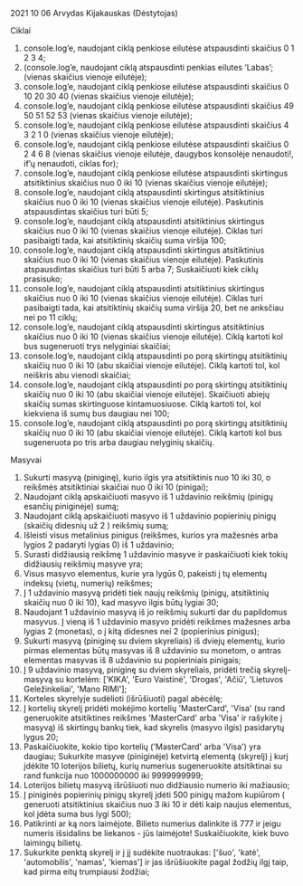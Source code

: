2021 10 06  Arvydas Kijakauskas (Dėstytojas)
   


Ciklai



1. console.log’e, naudojant ciklą penkiose eilutėse atspausdinti skaičius 0 1 2 3 4;
2. (console.log’e, naudojant ciklą atspausdinti penkias eilutes ‘Labas’; (vienas skaičius vienoje eilutėje);
3. console.log’e, naudojant ciklą penkiose eilutėse atspausdinti skaičius 0 10 20 30 40 (vienas skaičius vienoje eilutėje);
4. console.log’e, naudojant ciklą penkiose eilutėse atspausdinti skaičius 49 50 51 52 53 (vienas skaičius vienoje eilutėje);
5. console.log’e, naudojant ciklą penkiose eilutėse atspausdinti skaičius 4 3 2 1 0 (vienas skaičius vienoje eilutėje);
6. console.log’e, naudojant ciklą penkiose eilutėse atspausdinti skaičius 0 2 4 6 8 (vienas skaičius vienoje eilutėje, daugybos konsolėje nenaudoti!, if’ų nenaudoti, ciklas for);
7. console.log’e, naudojant ciklą penkiose eilutėse atspausdinti skirtingus atsitiktinius skaičius nuo 0 iki 10 (vienas skaičius vienoje eilutėje);
8. console.log’e, naudojant ciklą atspausdinti skirtingus atsitiktinius skaičius nuo 0 iki 10 (vienas skaičius vienoje eilutėje). Paskutinis atspausdintas skaičius turi būti 5;
9. console.log’e, naudojant ciklą atspausdinti atsitiktinius skirtingus skaičius nuo 0 iki 10 (vienas skaičius vienoje eilutėje). Ciklas turi pasibaigti tada, kai atsitiktinių skaičių suma viršija 100;
10.  console.log’e, naudojant ciklą atspausdinti skirtingus atsitiktinius skaičius nuo 0 iki 10 (vienas skaičius vienoje eilutėje). Paskutinis atspausdintas skaičius turi būti 5 arba 7; Suskaičiuoti kiek ciklų prasisuko;
11. console.log’e, naudojant ciklą atspausdinti atsitiktinius skirtingus skaičius nuo 0 iki 10 (vienas skaičius vienoje eilutėje). Ciklas turi pasibaigti tada, kai atsitiktinių skaičių suma viršija 20, bet ne anksčiau nei po 11 ciklų;
12. console.log’e, naudojant ciklą atspausdinti skirtingus atsitiktinius skaičius nuo 0 iki 10 (vienas skaičius vienoje eilutėje). Ciklą kartoti kol bus sugeneruoti trys nelyginiai skaičiai;
13. console.log’e, naudojant ciklą atspausdinti po porą skirtingų atsitiktinių skaičių nuo 0 iki 10 (abu skaičiai vienoje eilutėje). Ciklą kartoti tol, kol neiškris abu vienodi skaičiai;
14.  console.log’e, naudojant ciklą atspausdinti po porą skirtingų atsitiktinių skaičių nuo 0 iki 10 (abu skaičiai vienoje eilutėje). Skaičiuoti abiejų skaičių sumas skirtinguose kintamuosiuose. Ciklą kartoti tol, kol kiekviena iš sumų bus daugiau nei 100;
15. console.log’e, naudojant ciklą atspausdinti po porą skirtingų atsitiktinių skaičių nuo 0 iki 10 (abu skaičiai vienoje eilutėje). Ciklą kartoti kol bus sugeneruota po tris arba daugiau nelyginių skaičių.


Masyvai


1. Sukurti masyvą (piniginę), kurio ilgis yra atsitiktinis nuo 10 iki 30, o reikšmės atsitiktiniai skaičiai nuo 0 iki 10 (pinigai);
2. Naudojant ciklą apskaičiuoti masyvo iš 1 uždavinio reikšmių (pinigų esančių piniginėje) sumą;
3. Naudojant ciklą apskaičiuoti masyvo iš 1 uždavinio popierinių pinigų (skaičių didesnių už 2 ) reikšmių sumą;
4. Išleisti visus metalinius pinigus (reikšmes, kurios yra mažesnės arba lygios 2 padaryti lygias 0) iš 1 uždavinio;
5. Surasti didžiausią reikšmę 1 uždavinio masyve ir paskaičiuoti kiek tokių didžiausių reikšmių masyve yra;
6. Visus masyvo elementus, kurie yra lygūs 0, pakeisti į tų elementų indeksų (vietų, numerių) reikšmes;
7. Į 1 uždavinio masyvą pridėti tiek naujų reikšmių (pinigų, atsitiktinių skaičių nuo 0 iki 10), kad masyvo ilgis būtų lygiai 30;
8. Naudojant 1 uždavinio masyvą iš jo reikšmių sukurti dar du papildomus masyvus. Į vieną iš 1 uždavinio masyvo pridėti reikšmes mažesnes arba lygias 2 (monetas), o į kitą didesnes nei 2 (popierinius pinigus);
9. Sukurti masyvą (piniginę su dviem skyreliais) iš dviejų elementų, kurio pirmas elementas būtų masyvas iš 8 uždavinio su monetom, o antras elementas masyvas iš 8 uždavinio su popieriniais pinigais;
10. Į 9 uždavinio masyvą, piniginę su dviem skyreliais, pridėti trečią skyrelį- masyvą su kortelėm: ['KIKA', 'Euro Vaistinė', 'Drogas', 'Ačiū', 'Lietuvos Geležinkeliai', 'Mano RIMI']; 
11. Korteles skyrelyje sudėlioti (išrūšiuoti) pagal abėcėlę;
12. Į kortelių skyrelį pridėti mokėjimo kortelių 'MasterCard', 'Visa' (su rand generuokite atsitiktines reikšmes 'MasterCard' arba 'Visa' ir rašykite į masyvą) iš skirtingų bankų tiek, kad skyrelis (masyvo ilgis) pasidarytų lygus 20;
13. Paskaičiuokite, kokio tipo kortelių ('MasterCard' arba 'Visa') yra daugiau;
Sukurkite masyve (piniginėje) ketvirtą elementą (skyrelį) į kurį įdėkite 10 loterijos bilietų, kurių numerius sugeneruokite atsitiktinai su rand funkcija nuo 1000000000 iki 9999999999;
14. Loterijos bilietų masyvą išrūšiuoti nuo didžiausio numerio iki mažiausio;
15. Į piniginės popierinių pinigų skyrelį įdėti 500 pinigų mažom kupiūrom ( generuoti atsitiktinius skaičius nuo 3 iki 10 ir dėti kaip naujus elementus, kol įdėta suma bus lygi 500);
16. Patikrinti ar ką nors laimėjote. Bilieto numerius dalinkite iš 777 ir jeigu numeris išsidalins be liekanos - jūs laimėjote! Suskaičiuokite, kiek buvo laimingų bilietų.
17.  Sukurkite penktą skyrelį ir į jį sudėkite nuotraukas: ['šuo', 'katė', 'automobilis', 'namas', 'kiemas'] ir jas išrūšiuokite pagal žodžių ilgį taip, kad pirma eitų trumpiausi žodžiai;
